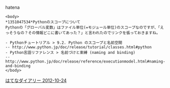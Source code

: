 
hatena

```
<body>
*1351047534*Pythonのスコープについて
Pythonの「グローバル変数」はファイル単位(=モジュール単位)のスコープなのですが、「えっそうなの？その情報どこに書いてあった？」と言われたのでリンクを張っておきますね。

- Pythonチュートリアル > 9.2. Python のスコープと名前空間 
-- http://www.python.jp/doc/release/tutorial/classes.html#python
- Python言語リファレンス > 名前づけと束縛 (naming and binding) 
-- http://www.python.jp/doc/release/reference/executionmodel.html#naming-and-binding
</body>
```


[はてなダイアリー 2012-10-24](https://nishiohirokazu.hatenadiary.org/archive/2012/10/24)